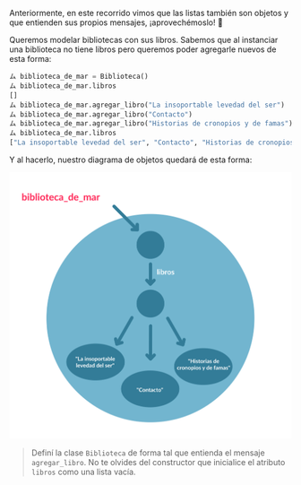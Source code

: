 Anteriormente, en este recorrido vimos que las listas también son objetos y que entienden sus propios mensajes, ¡aprovechémoslo! :raised_hands:

Queremos modelar bibliotecas con sus libros. Sabemos que al instanciar una biblioteca no tiene libros pero queremos poder agregarle nuevos de esta forma:

```python
ム biblioteca_de_mar = Biblioteca()
ム biblioteca_de_mar.libros
[]
ム biblioteca_de_mar.agregar_libro("La insoportable levedad del ser")
ム biblioteca_de_mar.agregar_libro("Contacto")
ム biblioteca_de_mar.agregar_libro("Historias de cronopios y de famas")
ム biblioteca_de_mar.libros
["La insoportable levedad del ser", "Contacto", "Historias de cronopios y de famas"]
```

Y al hacerlo, nuestro diagrama de objetos quedará de esta forma:

<img src="https://raw.githubusercontent.com/MumukiProject/mumuki-guia-python3-colecciones/master/assets/objetos_nuevo_5_1648232546005.1.svg" alt="objetos_nuevo_5_1648232546005.1.svg" width="550px" height="auto">

> Definí la clase `Biblioteca` de forma tal que entienda el mensaje `agregar_libro`. No te olvides del constructor que inicialice el atributo `libros` como una lista vacía.